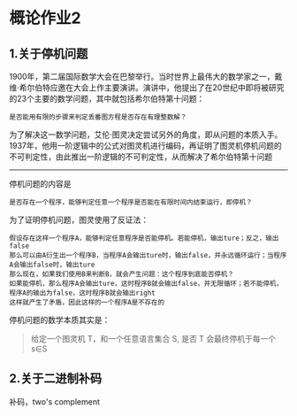 # 概论作业2

## 1.关于停机问题

1900年，第二届国际数学大会在巴黎举行。当时世界上最伟大的数学家之一，戴维·希尔伯特应邀在大会上作主要演讲。演讲中，他提出了在20世纪中即将被研究的23个主要的数学问题，其中就包括希尔伯特第十问题：
```
是否能用有限的步骤来判定丢番图方程是否存在有理整数解？
```

为了解决这一数学问题，艾伦·图灵决定尝试另外的角度，即从问题的本质入手。1937年，他用一阶逻辑中的公式对图灵机进行编码，再证明了图灵机停机问题的不可判定性，由此推出一阶逻辑的不可判定性，从而解决了希尔伯特第十问题

---

停机问题的内容是
```
是否存在一个程序，能够判定任意一个程序是否能在有限时间内结束运行，即停机？
```

为了证明停机问题，图灵使用了反证法：
```
假设存在这样一个程序A，能够判定任意程序是否能停机。若能停机，输出ture；反之，输出false
那么可以由A衍生出一个程序B，当程序A会输出ture时，输出false，并永远循环运行；当程序A会输出false时，输出ture
那么现在，如果我们使用B来判断B，就会产生问题：这个程序到底能否停机？
如果能停机，那么程序A会输出ture，这时程序B就会输出false，并无限循环；若不能停机，程序A的输出为false，这时程序B就会输出right
这样就产生了矛盾，因此这样的一个程序A是不存在的
```
停机问题的数学本质其实是：

>给定一个图灵机 T，和一个任意语言集合 S, 是否 T 会最终停机于每一个s∈S


## 2.关于二进制补码

补码，two's complement

